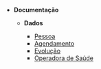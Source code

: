 - **Documentação**

  - **Dados**

    - [Pessoa](documentacao/view_pessoa.md)
    - [Agendamento](documentacao/view_agendamento.md)
    - [Evolução](documentacao/view_evolucao.md)
    - [Operadora de Saúde](documentacao/view_operadora_saude.md)
